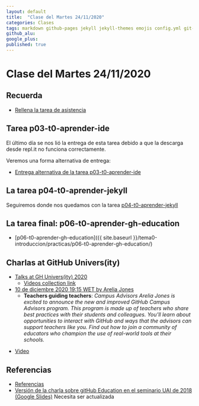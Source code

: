 ```yaml
---
layout: default
title:  "Clase del Martes 24/11/2020"
categories: Clases
tags: markdown github-pages jekyll jekyll-themes emojis config.yml git-commit git-push liquid pull-request repl-it github-education github-classroom github-organizations
github_alu: 
google_plus: 
published: true
---
```


# Clase del Martes 24/11/2020

## Recuerda


* [Rellena la tarea de asistencia](https://campusdoctoradoyposgrado.ull.es/mod/attendance/view.php?id=283483)




## Tarea p03-t0-aprender-ide

El último día se nos lió la entrega de esta tarea debido a que la descarga desde repl.it no funciona correctamente.

Veremos una forma alternativa de entrega:

* [Entrega alternativa de la tarea p03-t0-aprender-ide]({{site.baseurl}}/tema0-introduccion/practicas/p03-t0-aprender-ide/#entrega)

## La tarea p04-t0-aprender-jekyll

Seguiremos donde nos quedamos con la tarea [p04-t0-aprender-jekyll]({{site.baseurl}}/tema0-introduccion/practicas/p04-t0-aprender-jekyll) 

## La tarea final: p06-t0-aprender-gh-education

* [p06-t0-aprender-gh-education]({{ site.baseurl }}/tema0-introduccion/practicas/p06-t0-aprender-gh-education/)


## Charlas at GitHub Univers(ity)


* [Talks at GH Univers(ity) 2020](https://education.github.com/university)
  - [Videos collection link](https://www.twitch.tv/collections/lrqXyFWFThau8w)
* [10 de diciembre 2020 19:15 WET by Arelia Jones](https://education.github.com/university/schedule/teachers-guiding-teachers-campus-advisors)
  - **Teachers guiding teachers**: *Campus Advisors
Arelia Jones is excited to announce the new and improved GitHub Campus Advisors program. This program is made up of teachers who share best practices with their students and colleagues. You’ll learn about opportunities to interact with GitHub and ways that the advisors can support teachers like you. Find out how to join a community of educators who champion the use of real-world tools at their schools.*
- [Video](https://www.twitch.tv/videos/833727589)

## Referencias

* [Referencias]({{site.baseurl}}/references)
* [Versión de la charla sobre gitHub Education en el seminario UAI de 2018 (Google Slides)](https://docs.google.com/presentation/d/1LAZUS4SX7axmzEUElh2Oz2DqC1cJA6PUvb1KixJ1KWw/edit?usp=sharing) Necesita ser actualizada